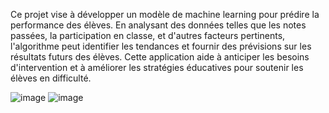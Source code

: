 Ce projet vise à développer un modèle de machine learning pour prédire la performance des élèves. En analysant des données telles que les notes passées, la participation en classe, et d'autres facteurs pertinents, l'algorithme peut identifier les tendances et fournir des prévisions sur les résultats futurs des élèves. Cette application aide à anticiper les besoins d'intervention et à améliorer les stratégies éducatives pour soutenir les élèves en difficulté.

![image](https://github.com/TahaManna07/Students-Performance-Prediction/assets/43857744/c27fe240-09de-43ea-a8df-2e55f32da2c4)
![image](https://github.com/TahaManna07/Students-Performance-Prediction/assets/43857744/e7be9190-8070-4919-9f52-819c3b2eeca1)
